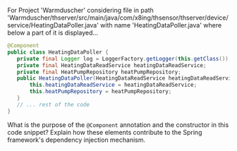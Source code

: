 For Project 'Warmduscher' considering file in path 'Warmduscher/thserver/src/main/java/com/x8ing/thsensor/thserver/device/service/HeatingDataPoller.java' with name 'HeatingDataPoller.java' where below a part of it is displayed...
```java
@Component
public class HeatingDataPoller {
   private final Logger log = LoggerFactory.getLogger(this.getClass());
   private final HeatingDataReadService heatingDataReadService;
   private final HeatPumpRepository heatPumpRepository;
   public HeatingDataPoller(HeatingDataReadService heatingDataReadService, HeatPumpRepository heatPumpRepository) {
       this.heatingDataReadService = heatingDataReadService;
       this.heatPumpRepository = heatPumpRepository;
   }
   // ... rest of the code
}
```
What is the purpose of the `@Component` annotation and the constructor in this code snippet? Explain how these elements contribute to the Spring framework's dependency injection mechanism.